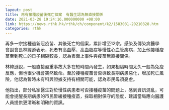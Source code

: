 ```yaml
---
layout: post
title: 再有接種疫苗後死亡個案　有醫生認為無直接關係
date: 2021-03-28 19:24:16.000000000 +08:00
link: https://news.rthk.hk/rthk/ch/component/k2/1583031-20210328.htm
categories: rthk
---
```


再多一宗接種過新冠疫苗、其後死亡的個案，累計增至12宗。感染及傳染病醫學會副會長林緯遜表示，死者有高血壓、高血脂症等慢性心血管疾病，加上他接種疫苗至到死亡的日子相隔較長，認為表面上事件與疫苗無直接關係。

林緯遜說，一般直接嚴重事故大多在短時間內發生，如果相隔時間太久一般為免疫反應，但也很少機會突然致命。至於接種疫苗會否導致長期病患惡化，增加死亡風險，他認為暫時未有科興證據支持有相關可能，認為市民毋須憂慮。

他指出，部分私家醫生對於慢性病患者可否接種疫苗的問題上，感到資訊混亂，可能會提醒長期病患的市民暫緩接種疫苗，採取相對保守的態度，建議當局應向醫護人員提供更清晰和明確的資訊。
